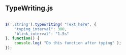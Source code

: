 <h2>TypeWriting.js</h2>


```javascript

$('.string').typewriting( "Text here", {
	"typing_interval": 300,
	"blink_interval": "1.5s"
}, function() {
	console.log( "Do this function after typing" );
});

```
